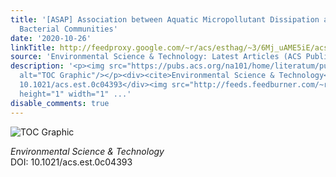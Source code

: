 ```yaml
---
title: '[ASAP] Association between Aquatic Micropollutant Dissipation and River Sediment
  Bacterial Communities'
date: '2020-10-26'
linkTitle: http://feedproxy.google.com/~r/acs/esthag/~3/6Mj_uAME5iE/acs.est.0c04393
source: 'Environmental Science & Technology: Latest Articles (ACS Publications)'
description: '<p><img src="https://pubs.acs.org/na101/home/literatum/publisher/achs/journals/content/esthag/0/esthag.ahead-of-print/acs.est.0c04393/20201026/images/medium/es0c04393_0005.gif"
  alt="TOC Graphic"/></p><div><cite>Environmental Science & Technology</cite></div><div>DOI:
  10.1021/acs.est.0c04393</div><img src="http://feeds.feedburner.com/~r/acs/esthag/~4/6Mj_uAME5iE"
  height="1" width="1" ...'
disable_comments: true
---
```

<p><img src="https://pubs.acs.org/na101/home/literatum/publisher/achs/journals/content/esthag/0/esthag.ahead-of-print/acs.est.0c04393/20201026/images/medium/es0c04393_0005.gif" alt="TOC Graphic"/></p><div><cite>Environmental Science & Technology</cite></div><div>DOI: 10.1021/acs.est.0c04393</div><img src="http://feeds.feedburner.com/~r/acs/esthag/~4/6Mj_uAME5iE" height="1" width="1" ...
